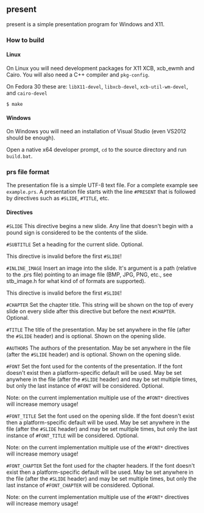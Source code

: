 ## present

present is a simple presentation program for Windows and X11.

### How to build
#### Linux
On Linux you will need development packages for X11 XCB, xcb\_ewmh
and Cairo. You will also need a C++ compiler and `pkg-config`.

On Fedora 30 these are: `libX11-devel`, `libxcb-devel`,
`xcb-util-wm-devel`, and `cairo-devel`

`$ make`
#### Windows
On Windows you will need an installation of Visual Studio
(even VS2012 should be enough).

Open a native x64 developer prompt, `cd` to the source directory
and run `build.bat`.

### prs file format
The presentation file is a simple UTF-8 text file. For a complete
example see `example.prs`. A presentation file starts with the line
`#PRESENT`
that is followed by directives such as `#SLIDE`, `#TITLE`, etc.

#### Directives
`#SLIDE`
This directive begins a new slide. Any line that doesn't begin
with a pound sign is considered to be the contents of the
slide.

`#SUBTITLE`
Set a heading for the current slide. Optional.

This directive is invalid before the first `#SLIDE`!


`#INLINE_IMAGE`
Insert an image into the slide. It's argument is a path (relative
to the .prs file) pointing to an image file (BMP, JPG, PNG, etc.,
see stb\_image.h for what kind of of formats are supported).

This directive is invalid before the first `#SLIDE`!

`#CHAPTER`
Set the chapter title. This string will be shown on the top of every
slide on every slide after this directive but before the next
`#CHAPTER`. Optional.

`#TITLE`
The title of the presentation. May be set anywhere in the file
(after the `#SLIDE` header) and is optional. Shown on the opening
slide.

`#AUTHORS`
The authors of the presentation. May be set anywhere in the file
(after the `#SLIDE` header) and is optional. Shown on the opening
slide.

`#FONT`
Set the font used for the contents of the presentation. If the font
doesn't exist then a platform-specific default will be used. May be
set anywhere in the file (after the `#SLIDE` header) and may be set
multiple times, but only the last instance of `#FONT` will be
considered. Optional.

Note: on the current implementation multiple use of the `#FONT*`
directives will increase memory usage!

`#FONT_TITLE`
Set the font used on the opening slide. If the font doesn't exist then
a platform-specific default will be used. May be set anywhere in the
file (after the `#SLIDE` header) and may be set multiple times, but
only the last instance of `#FONT_TITLE` will be considered. Optional.

Note: on the current implementation multiple use of the `#FONT*`
directives will increase memory usage!

`#FONT_CHAPTER`
Set the font used for the chapter headers. If the font doesn't exist
then a platform-specific default will be used. May be set anywhere in
the file (after the `#SLIDE` header) and may be set multiple times,
but only the last instance of `#FONT_CHAPTER` will be considered.
Optional.

Note: on the current implementation multiple use of the `#FONT*`
directives will increase memory usage!
